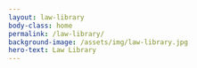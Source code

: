 ```yaml
---
layout: law-library
body-class: home
permalink: /law-library/
background-image: /assets/img/law-library.jpg
hero-text: Law Library
---
```

